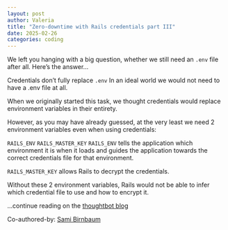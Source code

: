 ```yaml
---
layout: post
author: Valeria
title: "Zero-downtime with Rails credentials part III"
date: 2025-02-26
categories: coding
---
```


We left you hanging with a big question, whether we still need an `.env` file after all. Here’s the answer…

Credentials don’t fully replace `.env`
In an ideal world we would not need to have a .env file at all.

When we originally started this task, we thought credentials would replace environment variables in their entirety.

However, as you may have already guessed, at the very least we need 2 environment variables even when using credentials:

`RAILS_ENV`
`RAILS_MASTER_KEY`
`RAILS_ENV` tells the application which environment it is when it loads and guides the application towards the correct credentials file for that environment.

`RAILS_MASTER_KEY` allows Rails to decrypt the credentials.

Without these 2 environment variables, Rails would not be able to infer which credential file to use and how to encrypt it.

...continue reading on the [thoughtbot blog](https://thoughtbot.com/blog/from-environment-variables-to-rails-credentials-part-three)

Co-authored-by: [Sami Birnbaum](https://thoughtbot.com/blog/authors/sami-birnbaum)

